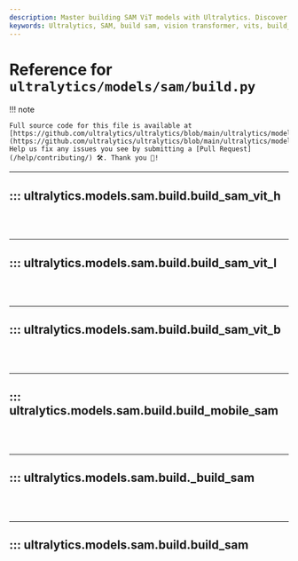 ```yaml
---
description: Master building SAM ViT models with Ultralytics. Discover steps to leverage the power of SAM and Vision Transformer sessions.
keywords: Ultralytics, SAM, build sam, vision transformer, vits, build_sam_vit_l, build_sam_vit_b, build_sam
---
```


# Reference for `ultralytics/models/sam/build.py`

!!! note

    Full source code for this file is available at [https://github.com/ultralytics/ultralytics/blob/main/ultralytics/models/sam/build.py](https://github.com/ultralytics/ultralytics/blob/main/ultralytics/models/sam/build.py). Help us fix any issues you see by submitting a [Pull Request](/help/contributing/) 🛠️. Thank you 🙏!

---
## ::: ultralytics.models.sam.build.build_sam_vit_h
<br><br>

---
## ::: ultralytics.models.sam.build.build_sam_vit_l
<br><br>

---
## ::: ultralytics.models.sam.build.build_sam_vit_b
<br><br>

---
## ::: ultralytics.models.sam.build.build_mobile_sam
<br><br>

---
## ::: ultralytics.models.sam.build._build_sam
<br><br>

---
## ::: ultralytics.models.sam.build.build_sam
<br><br>
